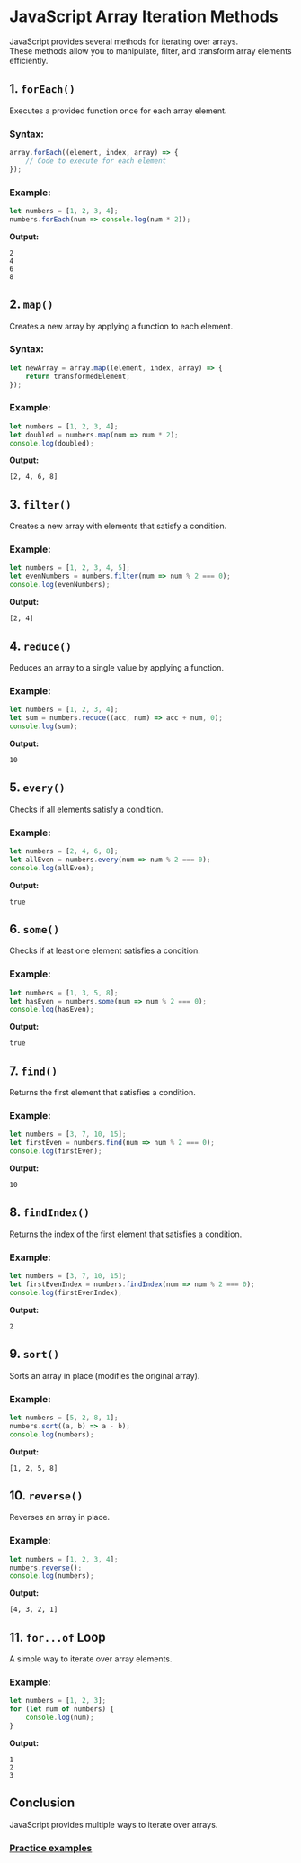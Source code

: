 # JavaScript Array Iteration Methods

JavaScript provides several methods for iterating over arrays.  
These methods allow you to manipulate, filter, and transform array elements efficiently.

## 1. `forEach()`
Executes a provided function once for each array element.

### Syntax:
```js
array.forEach((element, index, array) => {
    // Code to execute for each element
});
```

### Example:
```js
let numbers = [1, 2, 3, 4];
numbers.forEach(num => console.log(num * 2));
```
**Output:**
```
2
4
6
8
```

## 2. `map()`
Creates a new array by applying a function to each element.

### Syntax:
```js
let newArray = array.map((element, index, array) => {
    return transformedElement;
});
```

### Example:
```js
let numbers = [1, 2, 3, 4];
let doubled = numbers.map(num => num * 2);
console.log(doubled);
```
**Output:**
```
[2, 4, 6, 8]
```

## 3. `filter()`
Creates a new array with elements that satisfy a condition.

### Example:
```js
let numbers = [1, 2, 3, 4, 5];
let evenNumbers = numbers.filter(num => num % 2 === 0);
console.log(evenNumbers);
```
**Output:**
```
[2, 4]
```

## 4. `reduce()`
Reduces an array to a single value by applying a function.

### Example:
```js
let numbers = [1, 2, 3, 4];
let sum = numbers.reduce((acc, num) => acc + num, 0);
console.log(sum);
```
**Output:**
```
10
```

## 5. `every()`
Checks if all elements satisfy a condition.

### Example:
```js
let numbers = [2, 4, 6, 8];
let allEven = numbers.every(num => num % 2 === 0);
console.log(allEven);
```
**Output:**
```
true
```

## 6. `some()`
Checks if at least one element satisfies a condition.

### Example:
```js
let numbers = [1, 3, 5, 8];
let hasEven = numbers.some(num => num % 2 === 0);
console.log(hasEven);
```
**Output:**
```
true
```

## 7. `find()`
Returns the first element that satisfies a condition.

### Example:
```js
let numbers = [3, 7, 10, 15];
let firstEven = numbers.find(num => num % 2 === 0);
console.log(firstEven);
```
**Output:**
```
10
```

## 8. `findIndex()`
Returns the index of the first element that satisfies a condition.

### Example:
```js
let numbers = [3, 7, 10, 15];
let firstEvenIndex = numbers.findIndex(num => num % 2 === 0);
console.log(firstEvenIndex);
```
**Output:**
```
2
```

## 9. `sort()`
Sorts an array in place (modifies the original array).

### Example:
```js
let numbers = [5, 2, 8, 1];
numbers.sort((a, b) => a - b);
console.log(numbers);
```
**Output:**
```
[1, 2, 5, 8]
```

## 10. `reverse()`
Reverses an array in place.

### Example:
```js
let numbers = [1, 2, 3, 4];
numbers.reverse();
console.log(numbers);
```
**Output:**
```
[4, 3, 2, 1]
```

## 11. `for...of` Loop
A simple way to iterate over array elements.

### Example:
```js
let numbers = [1, 2, 3];
for (let num of numbers) {
    console.log(num);
}
```
**Output:**
```
1
2
3
```

## Conclusion
JavaScript provides multiple ways to iterate over arrays.

### [Practice examples](https://annwanjiku.github.io/JSarrays/)
